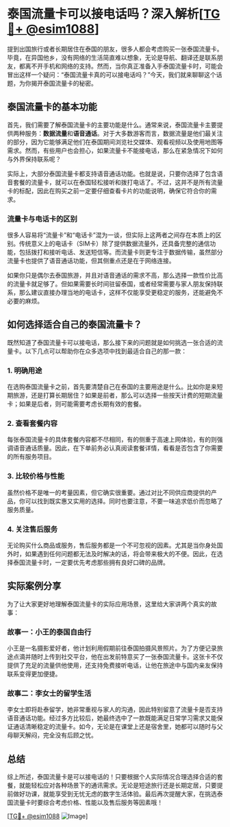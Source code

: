 # 泰国流量卡可以接电话吗？深入解析[[TG💪+ @esim1088](https://t.me/s/esim1088)]

提到出国旅行或者长期居住在泰国的朋友，很多人都会考虑购买一张泰国流量卡。毕竟，在异国他乡，没有网络的生活简直难以想象，无论是导航、翻译还是联系朋友，都离不开手机和网络的支持。然而，当你真正准备入手泰国流量卡时，可能会冒出这样一个疑问：“泰国流量卡真的可以接电话吗？”今天，我们就来聊聊这个话题，为你揭开泰国流量卡的秘密。

## 泰国流量卡的基本功能

首先，我们需要了解泰国流量卡的主要功能是什么。通常来说，泰国流量卡主要提供两种服务：**数据流量**和**语音通话**。对于大多数游客而言，数据流量是他们最关注的部分，因为它能够满足他们在泰国期间浏览社交媒体、观看视频以及使用地图等需求。然而，有些用户也会担心，如果流量卡不能接电话，那么在紧急情况下如何与外界保持联系呢？

实际上，大部分泰国流量卡都支持语音通话功能。也就是说，只要你选择了包含语音套餐的流量卡，就可以在泰国轻松接听和拨打电话了。不过，这并不是所有流量卡的标配，因此在购买之前一定要仔细查看卡片的功能说明，确保它符合你的需求。

### 流量卡与电话卡的区别

很多人容易将“流量卡”和“电话卡”混为一谈，但实际上这两者之间存在本质上的区别。传统意义上的电话卡（SIM卡）除了提供数据流量外，还具备完整的通信功能，包括拨打和接听电话、发送短信等。而流量卡则更专注于数据传输，虽然部分流量卡也提供了语音通话功能，但其侧重点还是在于网络连接。

如果你只是偶尔去泰国旅游，并且对语音通话的需求不高，那么选择一款性价比高的流量卡就足够了。但如果需要长时间驻留泰国，或者经常需要与家人朋友保持联系，那么建议直接办理当地的电话卡，这样不仅能享受更稳定的服务，还能避免不必要的麻烦。

## 如何选择适合自己的泰国流量卡？

既然知道了泰国流量卡可以接电话，那么接下来的问题就是如何挑选一张合适的流量卡。以下几点可以帮助你在众多选项中找到最适合自己的那一款：

### 1. **明确用途**
   在选购泰国流量卡之前，首先要清楚自己在泰国的主要用途是什么。比如你是来短期旅游，还是打算长期居住？如果是前者，那么可以选择一些按天计费的短期流量卡；如果是后者，则可能需要考虑长期有效的套餐。

### 2. **查看套餐内容**
   每张泰国流量卡的具体套餐内容都不尽相同，有的侧重于高速上网体验，有的则强调语音通话质量。因此，在下单前务必认真阅读套餐详情，看看是否包含了你需要的所有服务项目。

### 3. **比较价格与性能**
   虽然价格不是唯一的考量因素，但它确实很重要。通过对比不同供应商提供的产品，你可以找到既实惠又实用的选择。同时也要注意，不要一味追求低价而忽略了服务质量。

### 4. **关注售后服务**
   无论购买什么商品或服务，售后服务都是一个不可忽视的因素。尤其是当你身处国外时，如果遇到任何问题都无法及时解决的话，将会带来极大的不便。因此，在选择泰国流量卡时，一定要优先考虑那些拥有良好口碑的品牌。

## 实际案例分享

为了让大家更好地理解泰国流量卡的实际应用场景，这里给大家讲两个真实的故事：

### 故事一：小王的泰国自由行
小王是一名摄影爱好者，他计划利用假期前往泰国拍摄风景照片。为了方便记录旅途点滴并随时上传到社交平台，他在出发前特意买了一张泰国流量卡。这张卡不仅提供了充足的流量供他使用，还支持免费接听电话，让他在旅途中与国内亲友保持联系变得更加便捷。

### 故事二：李女士的留学生活
李女士即将赴泰留学，她非常重视与家人的沟通，因此特别留意了流量卡是否支持语音通话功能。经过多方比较后，她最终选中了一款既能满足日常学习需求又能保证通话清晰稳定的流量卡。如今，无论是在课堂上还是宿舍里，她都可以随时与父母聊天解闷，完全没有后顾之忧。

## 总结

综上所述，泰国流量卡是可以接电话的！只要根据个人实际情况合理选择合适的套餐，就能轻松应对各种场景下的通讯需求。无论是短途旅行还是长期定居，只要提前做好功课，就能享受到无忧无虑的数字生活体验。最后再次提醒大家，在挑选泰国流量卡时要综合考虑价格、性能以及售后服务等因素哦！

[[TG💪+ @esim1088](https://t.me/s/esim1088) ![Image](https://i.postimg.cc/4NQfJmqS/Snipaste-2025-05-13-00-14-12.png)]